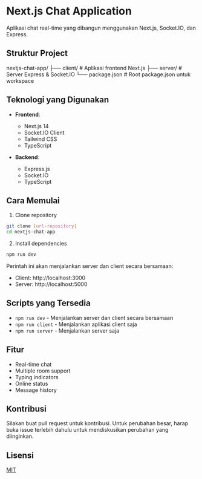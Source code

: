 # Next.js Chat Application

Aplikasi chat real-time yang dibangun menggunakan Next.js, Socket.IO, dan Express.

## Struktur Project
nextjs-chat-app/
├── client/ # Aplikasi frontend Next.js
├── server/ # Server Express & Socket.IO
└── package.json # Root package.json untuk workspace

## Teknologi yang Digunakan

- **Frontend**:
  - Next.js 14
  - Socket.IO Client
  - Tailwind CSS
  - TypeScript

- **Backend**:
  - Express.js
  - Socket.IO
  - TypeScript

## Cara Memulai

1. Clone repository
```bash
git clone [url-repository]
cd nextjs-chat-app
```

2. Install dependencies
```bash
npm run dev
```

Perintah ini akan menjalankan server dan client secara bersamaan:
- Client: http://localhost:3000
- Server: http://localhost:5000

## Scripts yang Tersedia

- `npm run dev` - Menjalankan server dan client secara bersamaan
- `npm run client` - Menjalankan aplikasi client saja
- `npm run server` - Menjalankan server saja

## Fitur

- Real-time chat
- Multiple room support
- Typing indicators
- Online status
- Message history

## Kontribusi

Silakan buat pull request untuk kontribusi. Untuk perubahan besar, harap buka issue terlebih dahulu untuk mendiskusikan perubahan yang diinginkan.

## Lisensi

[MIT](https://choosealicense.com/licenses/mit/)